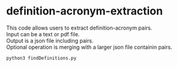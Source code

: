 # definition-acronym-extraction
This code allows users to extract definition-acronym pairs.\
Input can be a text or pdf file.\
Output is a json file including pairs.\
Optional operation is merging with a larger json file containin pairs.
```
python3 findDefinitions.py
```

